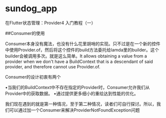 # sundog_app
在Flutter状态管理：Provider4 入门教程（一） 

##Consumer的使用
 
 Consumer本身没有魔法，也没有什么花里胡哨的实现。只不过是在一个新的控件中使用Provider.of，然后将这个控件的build方法委托给lamda里的builder。这个builder会被调用多次。就是这么简单。It allows obtaining a value from a provider when we don't have a BuildContext that is a descendant of said provider, and therefore cannot use Provider.of.
 
 Consumer的设计初衷有两个
 
 •当我们的BuildContext中不存在指定的Provider时，Consumer允许我们从Provider中的获取数据。
 •通过提供更多细小的重绘达到性能的优化。
 
 我们现在遇到的就是第一种情况，至于第二种情况，读者们可自行探讨。所以，我们可以通过加一个Consumer来解决ProviderNotFoundException问题
